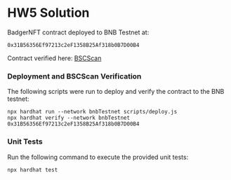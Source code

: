 # HW5 Solution

BadgerNFT contract deployed to BNB Testnet at:

```
0x31B56356Ef97213c2eF1358B25Af318b0B7D00B4
```

Contract verified here:
[BSCScan](https://testnet.bscscan.com/address/0x31B56356Ef97213c2eF1358B25Af318b0B7D00B4#code)

### Deployment and BSCScan Verification

The following scripts were run to deploy and verify the contract to the BNB testnet:

```shell
npx hardhat run --network bnbTestnet scripts/deploy.js
npx hardhat verify --network bnbTestnet 0x31B56356Ef97213c2eF1358B25Af318b0B7D00B4
```

### Unit Tests

Run the following command to execute the provided unit tests:

```shell
npx hardhat test
```